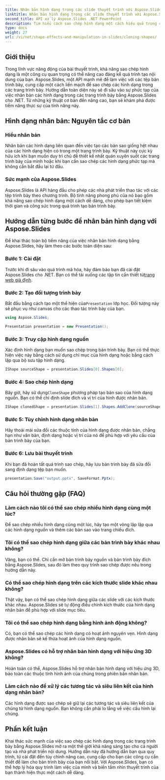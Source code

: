 ```yaml
---
title: Nhân bản hình dạng trong các slide thuyết trình với Aspose.Slides
linktitle: Nhân bản hình dạng trong các slide thuyết trình với Aspose.Slides
second_title: API xử lý Aspose.Slides .NET PowerPoint
description: Tìm hiểu cách sao chép hình dạng một cách hiệu quả trong các trang trình bày bằng API Aspose.Slides. Tạo bài thuyết trình sinh động một cách dễ dàng. Khám phá hướng dẫn từng bước, Câu hỏi thường gặp và hơn thế nữa.
type: docs
weight: 27
url: /vi/net/shape-effects-and-manipulation-in-slides/cloning-shapes/
---
```


## Giới thiệu

Trong lĩnh vực năng động của bài thuyết trình, khả năng sao chép hình dạng là một công cụ quan trọng có thể nâng cao đáng kể quá trình tạo nội dung của bạn. Aspose.Slides, một API mạnh mẽ để làm việc với các tệp bản trình bày, cung cấp một cách liền mạch để sao chép các hình dạng trong các trang trình bày. Hướng dẫn toàn diện này sẽ đi sâu vào sự phức tạp của việc nhân bản các hình dạng trong các trang trình bày bằng Aspose.Slides cho .NET. Từ những kỹ thuật cơ bản đến nâng cao, bạn sẽ khám phá được tiềm năng thực sự của tính năng này.

## Hình dạng nhân bản: Nguyên tắc cơ bản

### Hiểu nhân bản

Nhân bản các hình dạng liên quan đến việc tạo các bản sao giống hệt nhau của các hình dạng hiện có trong một trang trình bày. Kỹ thuật này cực kỳ hữu ích khi bạn muốn duy trì chủ đề thiết kế nhất quán xuyên suốt các trang trình bày của mình hoặc khi bạn cần sao chép các hình dạng phức tạp mà không cần bắt đầu lại từ đầu.

### Sức mạnh của Aspose.Slides

Aspose.Slides là API hàng đầu cho phép các nhà phát triển thao tác với các tệp trình bày theo chương trình. Bộ tính năng phong phú của nó bao gồm khả năng sao chép hình dạng một cách dễ dàng, cho phép bạn tiết kiệm thời gian và công sức trong quá trình tạo bản trình bày.

## Hướng dẫn từng bước để nhân bản hình dạng với Aspose.Slides

Để khai thác toàn bộ tiềm năng của việc nhân bản hình dạng bằng Aspose.Slides, hãy làm theo các bước toàn diện sau:

### Bước 1: Cài đặt

 Trước khi đi sâu vào quá trình mã hóa, hãy đảm bảo bạn đã cài đặt Aspose.Slides cho .NET. Bạn có thể tải xuống các tập tin cần thiết từ[trang web giả định](https://releases.aspose.com/slides/net/).

### Bước 2: Tạo đối tượng trình bày

 Bắt đầu bằng cách tạo một thể hiện của`Presentation` lớp học. Đối tượng này sẽ phục vụ như canvas cho các thao tác trình bày của bạn.

```csharp
using Aspose.Slides;

Presentation presentation = new Presentation();
```

### Bước 3: Truy cập hình dạng nguồn

Xác định hình dạng bạn muốn sao chép trong bản trình bày. Bạn có thể thực hiện việc này bằng cách sử dụng chỉ mục của hình dạng hoặc bằng cách lặp qua bộ sưu tập hình dạng.

```csharp
IShape sourceShape = presentation.Slides[0].Shapes[0];
```

### Bước 4: Sao chép hình dạng

 Bây giờ, hãy sử dụng`CloneShape` phương pháp tạo bản sao của hình dạng nguồn. Bạn có thể chỉ định slide đích và vị trí của hình được nhân bản.

```csharp
IShape clonedShape = presentation.Slides[1].Shapes.AddClone(sourceShape, x, y, width, height);
```

### Bước 5: Tùy chỉnh hình dạng nhân bản

Hãy thoải mái sửa đổi các thuộc tính của hình dạng được nhân bản, chẳng hạn như văn bản, định dạng hoặc vị trí của nó để phù hợp với yêu cầu của bản trình bày của bạn.

### Bước 6: Lưu bài thuyết trình

Khi bạn đã hoàn tất quá trình sao chép, hãy lưu bản trình bày đã sửa đổi sang định dạng tệp bạn muốn.

```csharp
presentation.Save("output.pptx", SaveFormat.Pptx);
```

## Câu hỏi thường gặp (FAQ)

### Làm cách nào tôi có thể sao chép nhiều hình dạng cùng một lúc?

Để sao chép nhiều hình dạng cùng một lúc, hãy tạo một vòng lặp lặp qua các hình dạng nguồn và thêm các bản sao vào trang chiếu đích.

### Tôi có thể sao chép hình dạng giữa các bản trình bày khác nhau không?

Vâng, bạn có thể. Chỉ cần mở bản trình bày nguồn và bản trình bày đích bằng Aspose.Slides, sau đó làm theo quy trình sao chép được nêu trong hướng dẫn này.

### Có thể sao chép hình dạng trên các kích thước slide khác nhau không?

Thật vậy, bạn có thể sao chép hình dạng giữa các slide với các kích thước khác nhau. Aspose.Slides sẽ tự động điều chỉnh kích thước của hình dạng nhân bản để phù hợp với slide mục tiêu.

### Tôi có thể sao chép hình dạng bằng hình ảnh động không?

Có, bạn có thể sao chép các hình dạng có hoạt ảnh nguyên vẹn. Hình dạng được nhân bản sẽ kế thừa hoạt ảnh của hình dạng nguồn.

### Aspose.Slides có hỗ trợ nhân bản hình dạng với hiệu ứng 3D không?

Hoàn toàn có thể, Aspose.Slides hỗ trợ nhân bản hình dạng với hiệu ứng 3D, bảo toàn các thuộc tính hình ảnh của chúng trong phiên bản nhân bản.

### Làm cách nào để xử lý các tương tác và siêu liên kết của hình dạng nhân bản?

Các hình dạng được sao chép sẽ giữ lại các tương tác và siêu liên kết của chúng từ hình dạng nguồn. Bạn không cần phải lo lắng về việc cấu hình lại chúng.

## Phần kết luận

Khai thác sức mạnh của việc sao chép các hình dạng trong các trang trình bày bằng Aspose.Slides mở ra một thế giới khả năng sáng tạo cho cả người tạo và nhà phát triển nội dung. Hướng dẫn này đã hướng dẫn bạn qua quy trình, từ cài đặt đến tùy chỉnh nâng cao, cung cấp cho bạn các công cụ cần thiết để làm cho bản trình bày của bạn nổi bật. Với Aspose.Slides, bạn có thể hợp lý hóa quy trình làm việc của mình và biến tầm nhìn thuyết trình của bạn thành hiện thực một cách dễ dàng.
